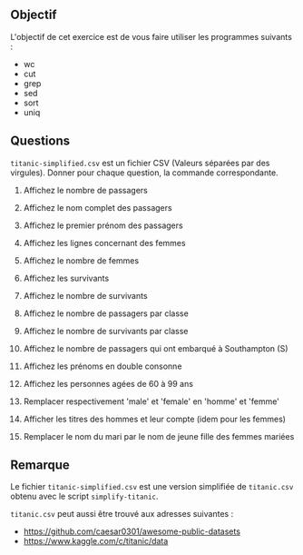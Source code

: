 
## Objectif

L'objectif de cet exercice est de vous faire utiliser les programmes suivants :

- wc
- cut
- grep
- sed
- sort
- uniq


## Questions

`titanic-simplified.csv` est un fichier CSV (Valeurs séparées par des virgules).
Donner pour chaque question, la commande correspondante.

1. Affichez le nombre de passagers

2. Affichez le nom complet des passagers

3. Affichez le premier prénom des passagers

4. Affichez les lignes concernant des femmes

5. Affichez le nombre de femmes

6. Affichez les survivants

7. Affichez le nombre de survivants

8. Affichez le nombre de passagers par classe

9. Affichez le nombre de survivants par classe

10. Affichez le nombre de passagers qui ont embarqué à Southampton (S)

11. Affichez les prénoms en double consonne

12. Affichez les personnes agées de 60 à 99 ans

13. Remplacer respectivement 'male' et 'female' en 'homme' et 'femme'

14. Afficher les titres des hommes et leur compte (idem pour les femmes)

15. Remplacer le nom du mari par le nom de jeune fille des femmes mariées


## Remarque

Le fichier `titanic-simplified.csv` est une version simplifiée de `titanic.csv`
 obtenu avec le script `simplify-titanic`.

`titanic.csv` peut aussi être trouvé aux adresses suivantes :

- https://github.com/caesar0301/awesome-public-datasets
- https://www.kaggle.com/c/titanic/data

